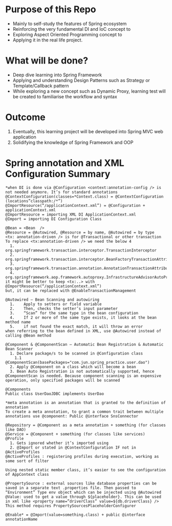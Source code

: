 # Purpose of this Repo
* Mainly to self-study the features of Spring ecosystem
* Reinforcing the very fundamental DI and IoC concept to 
* Exploring Aspect Oriented Programming concept to 
* Applying it in the real life project.

# What will be done?
* Deep dive learning into Spring Framework 
* Applying and understanding Design Patterns such as Strategy or Template/Callback pattern
* While exploring a new concept such as Dynamic Proxy, learning test will be created to familiarise the workflow and syntax

# Outcome
1. Eventually, this learning project will be developed into Spring MVC web application
2. Solidifying the knowledge of Spring Framework and OOP


# Spring annotation and XML Configuration Summary

```@Configuration = ApplicationContext.xml
*when DI is done via @Configuration <context:annotation-config /> is not needed anymore. It’s for standard annotations
@ContextConfiguration(classes=*Context.class) = @ContextConfiguration (locations”classpath:/*”)
@ImportResource(“/applicationContext.xml”) = @Configuration + applicationContext.xml
@ImportResource = importing XML DI ApplicationContext.xml
@Import = importing DI Configuration Class

@Bean = <Bean  />
@Resource = @Autowired, @Resource = by name, @Autowired = by type
<tx: annotation-driven /> is for @Transactional or other transaction
To replace <tx:annotation-driven /> we need the below 4
  1.	org.springframework.transaction.interceptor.TransactionInterceptor
  2.	org.springframework.transaction.interceptor.BeanFactoryTransactionAttributeSourceAdvisor
  3.	org.springframework.transaction.annotation.AnnotationTransactionAttributeSource
  4.	org.springframework.aop.framework.autoproxy.InfrastructureAdvisorAutoProxyCreator
it might be better to keep <tx:..> with @ImportResource(“/applicationContext.xml”)
but, it can be replaced with @EnableTransactionManagement

@Autowired – Bean Scanning and autowiring
  1.	Apply to setters or field variable
  2.	Then, checks the setter’s input parameter
  3.	“Scan” for the same type in the bean configuration
  4.	If 2 or more of the same type exists, it looks at the bean method name
  5.	if not found the exact match, it will throw an error
when referring to the bean defined in XML, use @Autowired instead of calling @Bean method

@Component & @ComponentScan – Automatic Bean Registration & Automatic Bean Scanner
  1. Declare package/s to be scanned in @Configuration class
    1.1	@ComponentScan(basePackages="com.jun.spring_practice.user.dao")
  2. Apply @Component on a class which will become a bean
  3. Bean Auto Registration is not automatically supported, hence @ComponentScan is needed. Because component scanning is an expensive operation, only specified packages will be scanned

@Components
Public class UserDaoJDBC implements UserDao

*meta annotation is an annotation that is granted to the definition of annotation
To create a meta annotation, to grant a common trait between multiple annotations use @component: Public @interface SnsConnector

@Repository = @Component as a meta annotation + something (for classes like DAO)
@Service = @Component + something (for classes like services)
@Profile 
  1. Gets ignored whether it’s imported using 
  2. @Import or stated in @ContextConfiguration IF not in @ActiveProfiles
@ActiveProfiles : registering profiles during execution, working as some sort of filter

Using nested static member class, it’s easier to see the configuration of AppContext class

@PropertySource : external sources like database properties can be saved in a separate text .properties file. Then passed to “Environment” Type env object which can be injected using @Autowired
@Value: used to get a value through ${placeholder}. This can be used in xml like <property name=”driverClass” value=${db.driverClass} />
This method requires PropertySourcesPlaceholderConfigurer

@Enable* = @Import(value=something.class) + public @interface annotationName
```
